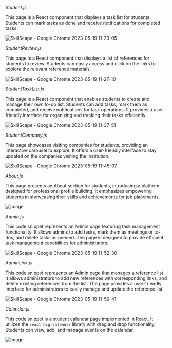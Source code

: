 *Student.js*

This page is a React component that displays a task list for students. Students can mark tasks as done and receive notifications for completed tasks.

![SkillScape - Google Chrome 2023-05-19 11-23-05](https://github.com/navaneeth-arun/SkillScape/assets/113344554/3f7587c5-61bf-4683-be33-62463ff64519)


*StudentReview.js*

This page is a React component that displays a list of references for students to review. Students can easily access and click on the links to explore the relevant reference materials.

![SkillScape - Google Chrome 2023-05-19 11-27-10](https://github.com/navaneeth-arun/SkillScape/assets/113344554/0987d0f1-4f08-4ded-9d14-30d5645cc1d1)


*StudentTaskList.js*

This page is a React component that enables students to create and manage their own to-do list. Students can add tasks, mark them as completed, and receive notifications for task operations. It provides a user-friendly interface for organizing and tracking their tasks efficiently.

![SkillScape - Google Chrome 2023-05-19 11-37-51](https://github.com/navaneeth-arun/SkillScape/assets/113344554/f49af2d7-7b4c-4aff-834d-b6b1cd667e1a)


*StudentCompany.js*

This page showcases visiting companies for students, providing an interactive carousel to explore. It offers a user-friendly interface to stay updated on the companies visiting the institution.

![SkillScape - Google Chrome 2023-05-19 11-45-07](https://github.com/navaneeth-arun/SkillScape/assets/113344554/962cbd84-deee-49db-8168-f1af3d474910)


*About.js*

This page presents an About section for students, introducing a platform designed for professional profile building. It emphasizes empowering students in showcasing their skills and achievements for job placements.

![image](https://github.com/navaneeth-arun/SkillScape/assets/113344554/7989c1c2-7b92-403b-aa55-d21d2a1e3274)


*Admin.js*

This code snippet represents an Admin page featuring task management functionality. It allows admins to add tasks, mark them as meetings or to-dos, and delete tasks as needed. The page is designed to provide efficient task management capabilities for administrators.

![SkillScape - Google Chrome 2023-05-19 11-52-30](https://github.com/navaneeth-arun/SkillScape/assets/113344554/4f4ca358-1295-4e6c-836b-dd39a9a97792)


*AdminLink.js*

This code snippet represents an Admin page that manages a reference list. It allows administrators to add new references with corresponding links, and delete existing references from the list. The page provides a user-friendly interface for administrators to easily manage and update the reference list.

![SkillScape - Google Chrome 2023-05-19 11-59-41](https://github.com/navaneeth-arun/SkillScape/assets/113344554/f4f95fa2-1c5b-48d1-9aae-8567dc5bfd42)


*Calendar.js*

This code snippet is a student calendar page implemented in React. It utilizes the `react-big-calendar` library with drag and drop functionality. Students can view, add, and manage events on the calendar.

![image](https://github.com/navaneeth-arun/SkillScape/assets/113344554/74013c5a-da10-4843-ba83-75dbe37dc1f8)
